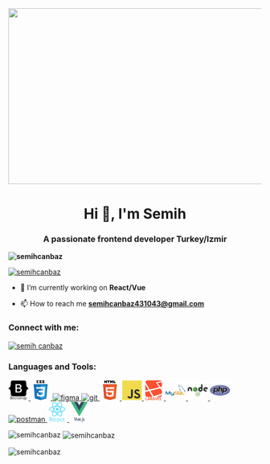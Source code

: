 <img src="https://png.pngtree.com/background/20230625/original/pngtree-3d-rendering-of-technology-and-website-development-picture-image_4044017.jpg" width="1000" height="350"/>
<h1 align="center">Hi 👋, I'm Semih</h1>
<h3 align="center">A passionate frontend developer Turkey/Izmir</h3>

<p align="left"> <strong><img src="https://komarev.com/ghpvc/?username=semihcanbaz&label=Profile%20views&color=0e75b6&style=flat" alt="semihcanbaz" /> </strong></p>

<p align="left"> <a href="https://github.com/ryo-ma/github-profile-trophy"><img src="https://github-profile-trophy.vercel.app/?username=semihcanbaz" alt="semihcanbaz" /></a> </p>

- 🔭 I’m currently working on **React/Vue**

- 📫 How to reach me **semihcanbaz431043@gmail.com**

<h3 align="left">Connect with me:</h3>
<p align="left">
<a href="https://linkedin.com/in/semih canbaz" target="blank"><img align="center" src="https://raw.githubusercontent.com/rahuldkjain/github-profile-readme-generator/master/src/images/icons/Social/linked-in-alt.svg" alt="semih canbaz" height="30" width="40" /></a>
</p>

<h3 align="left">Languages and Tools:</h3>
<p align="left"> <a href="https://getbootstrap.com" target="_blank" rel="noreferrer"> <img src="https://raw.githubusercontent.com/devicons/devicon/master/icons/bootstrap/bootstrap-plain-wordmark.svg" alt="bootstrap" width="40" height="40"/> </a> <a href="https://www.w3schools.com/css/" target="_blank" rel="noreferrer"> <img src="https://raw.githubusercontent.com/devicons/devicon/master/icons/css3/css3-original-wordmark.svg" alt="css3" width="40" height="40"/> </a> <a href="https://www.figma.com/" target="_blank" rel="noreferrer"> <img src="https://www.vectorlogo.zone/logos/figma/figma-icon.svg" alt="figma" width="40" height="40"/> </a> <a href="https://git-scm.com/" target="_blank" rel="noreferrer"> <img src="https://www.vectorlogo.zone/logos/git-scm/git-scm-icon.svg" alt="git" width="40" height="40"/> </a> <a href="https://www.w3.org/html/" target="_blank" rel="noreferrer"> <img src="https://raw.githubusercontent.com/devicons/devicon/master/icons/html5/html5-original-wordmark.svg" alt="html5" width="40" height="40"/> </a> <a href="https://developer.mozilla.org/en-US/docs/Web/JavaScript" target="_blank" rel="noreferrer"> <img src="https://raw.githubusercontent.com/devicons/devicon/master/icons/javascript/javascript-original.svg" alt="javascript" width="40" height="40"/> </a> <a href="https://laravel.com/" target="_blank" rel="noreferrer"> <img src="https://raw.githubusercontent.com/devicons/devicon/master/icons/laravel/laravel-plain-wordmark.svg" alt="laravel" width="40" height="40"/> </a> <a href="https://www.mysql.com/" target="_blank" rel="noreferrer"> <img src="https://raw.githubusercontent.com/devicons/devicon/master/icons/mysql/mysql-original-wordmark.svg" alt="mysql" width="40" height="40"/> </a> <a href="https://nodejs.org" target="_blank" rel="noreferrer"> <img src="https://raw.githubusercontent.com/devicons/devicon/master/icons/nodejs/nodejs-original-wordmark.svg" alt="nodejs" width="40" height="40"/> </a> <a href="https://www.php.net" target="_blank" rel="noreferrer"> <img src="https://raw.githubusercontent.com/devicons/devicon/master/icons/php/php-original.svg" alt="php" width="40" height="40"/> </a> <a href="https://postman.com" target="_blank" rel="noreferrer"> <img src="https://www.vectorlogo.zone/logos/getpostman/getpostman-icon.svg" alt="postman" width="40" height="40"/> </a> <a href="https://reactjs.org/" target="_blank" rel="noreferrer"> <img src="https://raw.githubusercontent.com/devicons/devicon/master/icons/react/react-original-wordmark.svg" alt="react" width="40" height="40"/> </a> <a href="https://vuejs.org/" target="_blank" rel="noreferrer"> <img src="https://raw.githubusercontent.com/devicons/devicon/master/icons/vuejs/vuejs-original-wordmark.svg" alt="vuejs" width="40" height="40"/> </a> </p>

<p><img align="left" src="https://github-readme-stats.vercel.app/api/top-langs?username=semihcanbaz&show_icons=true&locale=en&layout=compact" alt="semihcanbaz" /></p>

<p>&nbsp;<img align="center" src="https://github-readme-stats.vercel.app/api?username=semihcanbaz&show_icons=true&locale=en" alt="semihcanbaz" /></p>

<p><img align="center" src="https://github-readme-streak-stats.herokuapp.com/?user=semihcanbaz&" alt="semihcanbaz" /></p>
